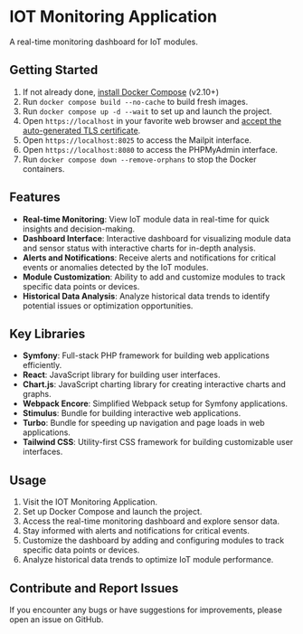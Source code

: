 # IOT Monitoring Application

A real-time monitoring dashboard for IoT modules.

## Getting Started

1. If not already done, [install Docker Compose](https://docs.docker.com/compose/install/) (v2.10+)
2. Run `docker compose build --no-cache` to build fresh images.
3. Run `docker compose up -d --wait` to set up and launch the project.
4. Open `https://localhost` in your favorite web browser and [accept the auto-generated TLS certificate](https://stackoverflow.com/a/15076602/1352334).
5. Open `https://localhost:8025` to access the Mailpit interface.
6. Open `https://localhost:8080` to access the PHPMyAdmin interface.
7. Run `docker compose down --remove-orphans` to stop the Docker containers.

## Features
- **Real-time Monitoring**: View IoT module data in real-time for quick insights and decision-making.
- **Dashboard Interface**: Interactive dashboard for visualizing module data and sensor status with interactive charts for in-depth analysis.
- **Alerts and Notifications**: Receive alerts and notifications for critical events or anomalies detected by the IoT modules.
- **Module Customization**: Ability to add and customize modules to track specific data points or devices.
- **Historical Data Analysis**: Analyze historical data trends to identify potential issues or optimization opportunities.

## Key Libraries
- **Symfony**: Full-stack PHP framework for building web applications efficiently.
- **React**: JavaScript library for building user interfaces.
- **Chart.js**: JavaScript charting library for creating interactive charts and graphs.
- **Webpack Encore**: Simplified Webpack setup for Symfony applications.
- **Stimulus**: Bundle for building interactive web applications.
- **Turbo**: Bundle for speeding up navigation and page loads in web applications.
- **Tailwind CSS**: Utility-first CSS framework for building customizable user interfaces.

## Usage
1. Visit the IOT Monitoring Application.
2. Set up Docker Compose and launch the project.
3. Access the real-time monitoring dashboard and explore sensor data.
4. Stay informed with alerts and notifications for critical events.
5. Customize the dashboard by adding and configuring modules to track specific data points or devices.
6. Analyze historical data trends to optimize IoT module performance.

## Contribute and Report Issues
If you encounter any bugs or have suggestions for improvements, please open an issue on GitHub.
